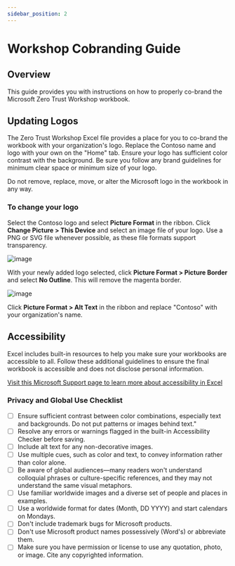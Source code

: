 ```yaml
---
sidebar_position: 2
---
```


# Workshop Cobranding Guide

## Overview
This guide provides you with instructions on how to properly co-brand the Microsoft Zero Trust Workshop workbook.

## Updating Logos
The Zero Trust Workshop Excel file provides a place for you to co-brand the workbook with your organization's logo. Replace the Contoso name and logo with your own on the "Home" tab. Ensure your logo has sufficient color contrast with the background. Be sure you follow any brand guidelines for minimum clear space or minimum size of your logo.

Do not remove, replace, move, or alter the Microsoft logo in the workbook in any way.

### To change your logo
Select the Contoso logo and select **Picture Format** in the ribbon. Click **Change Picture > This Device** and select an image file of your logo. Use a PNG or SVG file whenever possible, as these file formats support transparency.

![image](https://github.com/user-attachments/assets/8a2bb71e-6a45-4a10-8bca-6efe4f2db922)

With your newly added logo selected, click **Picture Format > Picture Border** and select **No Outline**. This will remove the magenta border.

![image](https://github.com/user-attachments/assets/e10ecfa9-88f4-4193-b888-975c12e1e47f)

Click **Picture Format > Alt Text** in the ribbon and replace "Contoso" with your organization's name.


## Accessibility
Excel includes built-in resources to help you make sure your workbooks are accessible to all. Follow these additional guidelines to ensure the final workbook is accessible and does not disclose personal information.

[Visit this Microsoft Support page to learn more about accessibility in Excel](https://support.microsoft.com/en-us/office/accessibility-best-practices-with-excel-spreadsheets-6cc05fc5-1314-48b5-8eb3-683e49b3e593)

### Privacy and Global Use Checklist
- [ ] Ensure sufficient contrast between color combinations, especially text and backgrounds. Do not put patterns or images behind text."
- [ ] Resolve any errors or warnings flagged in the built-in Accessibility Checker before saving.
- [ ] Include alt text for any non-decorative images.
- [ ] Use multiple cues, such as color and text, to convey information rather than color alone.
- [ ] Be aware of global audiences—many readers won't understand colloquial phrases or culture-specific references, and they may not understand the same visual metaphors.
- [ ] Use familiar worldwide images and a diverse set of people and places in examples.
- [ ] Use a worldwide format for dates (Month, DD YYYY) and start calendars on Mondays.
- [ ] Don't include trademark bugs for Microsoft products.
- [ ] Don't use Microsoft product names possessively (Word's) or abbreviate them.
- [ ] Make sure you have permission or license to use any quotation, photo, or image. Cite any copyrighted information.